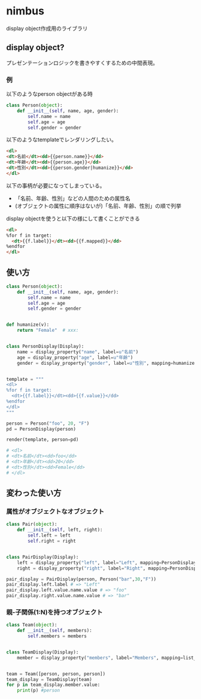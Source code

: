 # nimbus

display object作成用のライブラリ

## display object?

プレゼンテーションロジックを書きやすくするための中間表現。

### 例

以下のようなperson objectがある時

```py
class Person(object):
    def __init__(self, name, age, gender):
        self.name = name
        self.age = age
        self.gender = gender
```

以下のようなtemplateでレンダリングしたい。

```html
<dl>
<dt>名前</dt><dd>{{person.name}}</dd>
<dt>年齢</dt><dd>{{person.age}}</dd>
<dt>性別</dt><dd>{{person.gender|humanize}}</dd>
</dl>
```

以下の事柄が必要になってしまっている。

- 「名前、年齢、性別」などの人間のための属性名
- (オブジェクトの属性に順序はないが)「名前、年齢、性別」の順で列挙

display objectを使うと以下の様にして書くことができる

```html
<dl>
%for f in target:
  <dt>{{f.label}}</dt><dd>{{f.mapped}}</dd>
%endfor
</dl>
```

## 使い方

```py
class Person(object):
    def __init__(self, name, age, gender):
        self.name = name
        self.age = age
        self.gender = gender


def humanize(v):
    return "Female"  # xxx:


class PersonDisplay(Display):
    name = display_property("name", label=u"名前")
    age = display_property("age", label=u"年齢")
    gender = display_property("gender", label=u"性別", mapping=humanize)  # xxx:


template = """
<dl>
%for f in target:
  <dt>{{f.label}}</dt><dd>{{f.value}}</dd>
%endfor
</dl>
"""

person = Person("foo", 20, "F")
pd = PersonDisplay(person)

render(template, person=pd)

# <dl>
# <dt>名前</dt><dd>foo</dd>
# <dt>年齢</dt><dd>20</dd>
# <dt>性別</dt><dd>Female</dd>
# </dl>
```

## 変わった使い方

### 属性がオブジェクトなオブジェクト

```py
class Pair(object):
    def __init__(self, left, right):
        self.left = left
        self.right = right


class PairDisplay(Display):
    left = display_property("left", label="Left", mapping=PersonDisplay)
    right = display_property("right", label="Right", mapping=PersonDisplay)

pair_display = PairDisplay(person, Person("bar",30,"F"))
pair_display.left.label # => "Left"
pair_display.left.value.name.value # => "foo"
pair_display.right.value.name.value # => "bar"
```

### 親-子関係(1:N)を持つオブジェクト

```py
class Team(object):
    def __init__(self, members):
        self.members = members


class TeamDisplay(Display):
    member = display_property("members", label="Members", mapping=list_display(PersonDisplay))


team = Team([person, person, person])
team_display = TeamDisplay(team)
for p in team_display.member.value:
    print(p) #person
```